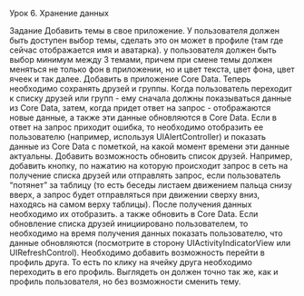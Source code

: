 Урок 6. Хранение данных

Задание
Добавить темы в свое приложение. У пользователя должен быть доступен выбор темы, сделать это он может в профиле (там где сейчас отображается имя и аватарка). у пользователя должен быть выбор минимум между 3 темами, причем при смене темы должен меняться не только фон в приложении, но и цвет текста, цвет фона, цвет ячеек и так далее.
Добавить в приложение Core Data. Теперь необходимо сохранять друзей и группы. Когда пользователь переходит к списку друзей или групп - ему сначала должны показываться данные из Core Data, затем, когда придет ответ на запрос - отображаются новые данные, а также эти данные обновляются в Core Data. Если в ответ на запрос приходит ошибка, то необходимо отобразить ее пользователю (например, используя UIAlertController) и показать данные из Core Data с пометкой, на какой момент времени эти данные актуальны.
Добавить возможность обновить список друзей. Например, добавить кнопку, по нажатию на которую происходит запрос в сеть на получение списка друзей или отправлять запрос, если пользователь “потянет” за таблицу (то есть беседы листаем движением пальца снизу вверх, а запрос будет отправляться при движении сверху вниз, находясь на самом верху таблицы). После получения данных необходимо их отобразить. а также обновить в Core Data.
Если обновление списка друзей инициировано пользователем, то необходимо на время получения данных показать пользователю, что данные обновляются (посмотрите в сторону UIActivityIndicatorView или UIRefreshControl).
Необходимо добавить возможность перейти в профиль друга. То есть по клику на ячейку друга необходимо переходить в его профиль. Выглядеть он должен точно так же, как и профиль пользователя, но без возможности сменить тему. 

